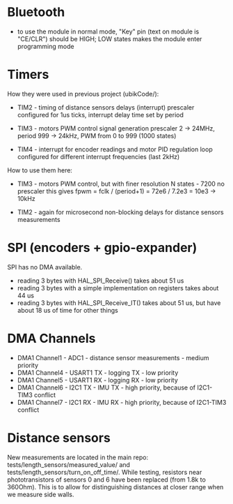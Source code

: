 
# Bluetooth

- to use the module in normal mode, "Key" pin (text on module is "CE/CLR") should be HIGH; LOW states makes the module enter programming mode

# Timers

How they were used in previous project (ubikCode/):

- TIM2 - timing of distance sensors delays (interrupt)
    prescaler configured for 1us ticks, interrupt delay time set by period

- TIM3 - motors PWM control signal generation
    prescaler 2 -> 24MHz, period 999 -> 24kHz, PWM from 0 to 999 (1000 states)

- TIM4 - interrupt for encoder readings and motor PID regulation loop
    configured for different interrupt frequencies (last 2kHz)

How to use them here:

- TIM3 - motors PWM control, but with finer resolution
    N states - 7200
    no prescaler
    this gives fpwm = fclk / (period+1) = 72e6 / 7.2e3 = 10e3 -> 10kHz

- TIM2 - again for microsecond non-blocking delays for distance sensors measurements

# SPI (encoders + gpio-expander)

SPI has no DMA available.
- reading 3 bytes with HAL_SPI_Receive() takes about 51 us
- reading 3 bytes with a simple implementation on registers takes about 44 us
- reading 3 bytes with HAL_SPI_Receive_IT() takes about 51 us, but have about 18 us of time for other things


# DMA Channels

- DMA1 Channel1 - ADC1      - distance sensor measurements - medium priority
- DMA1 Channel4 - USART1 TX - logging TX                   - low priority
- DMA1 Channel5 - USART1 RX - logging RX                   - low priority
- DMA1 Channel6 - I2C1 TX   - IMU TX                       - high priority, because of I2C1-TIM3 conflict
- DMA1 Channel7 - I2C1 RX   - IMU RX                       - high priority, because of I2C1-TIM3 conflict

# Distance sensors

New measurements are located in the main repo: tests/length_sensors/measured_value/ and tests/length_sensors/turn_on_off_time/.
While testing, resistors near phototransistors of sensors 0 and 6 have been replaced (from 1.8k to 360Ohm). This is to allow for distinguishing distances at closer range when we measure side walls.
